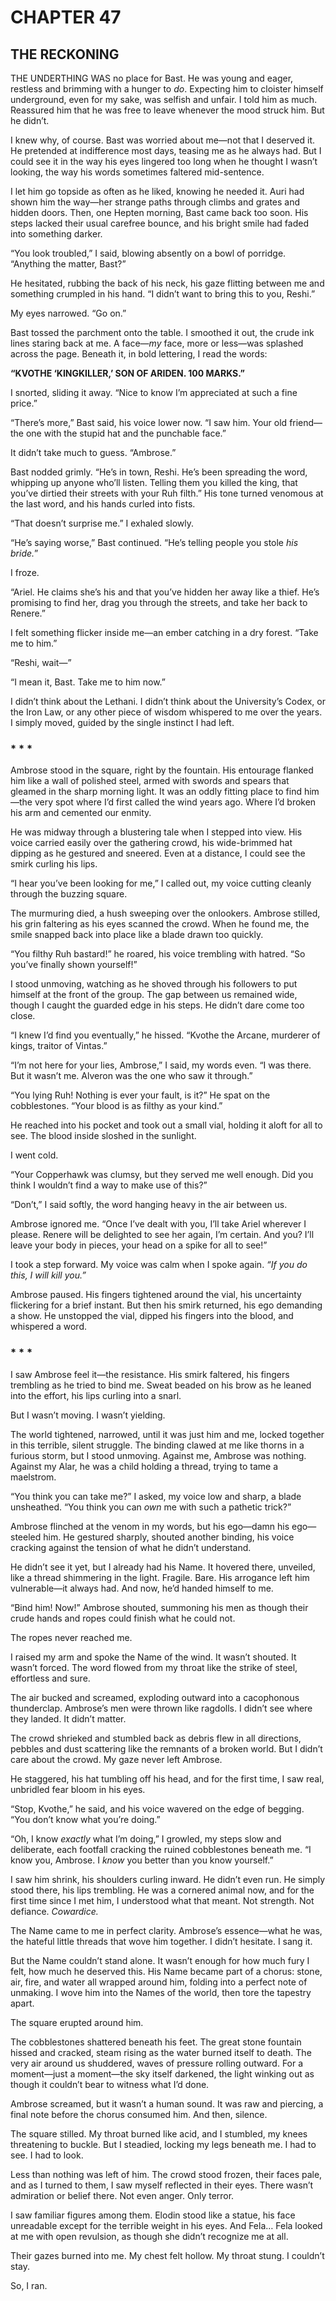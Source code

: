 # CHAPTER 47

## THE RECKONING  

THE UNDERTHING WAS no place for Bast. He was young and eager, restless and brimming with a hunger to *do*. Expecting him to cloister himself underground, even for my sake, was selfish and unfair. I told him as much. Reassured him that he was free to leave whenever the mood struck him. But he didn’t.  

I knew why, of course. Bast was worried about me—not that I deserved it. He pretended at indifference most days, teasing me as he always had. But I could see it in the way his eyes lingered too long when he thought I wasn’t looking, the way his words sometimes faltered mid-sentence.  

I let him go topside as often as he liked, knowing he needed it. Auri had shown him the way—her strange paths through climbs and grates and hidden doors. Then, one Hepten morning, Bast came back too soon. His steps lacked their usual carefree bounce, and his bright smile had faded into something darker.  

“You look troubled,” I said, blowing absently on a bowl of porridge. “Anything the matter, Bast?”  

He hesitated, rubbing the back of his neck, his gaze flitting between me and something crumpled in his hand. “I didn’t want to bring this to you, Reshi.”  

My eyes narrowed. “Go on.”  

Bast tossed the parchment onto the table. I smoothed it out, the crude ink lines staring back at me. A face—*my* face, more or less—was splashed across the page. Beneath it, in bold lettering, I read the words:  

**“KVOTHE ‘KINGKILLER,’ SON OF ARIDEN. 100 MARKS.”**  

I snorted, sliding it away. “Nice to know I’m appreciated at such a fine price.”  

“There’s more,” Bast said, his voice lower now. “I saw him. Your old friend—the one with the stupid hat and the punchable face.”  

It didn’t take much to guess. “Ambrose.”  

Bast nodded grimly. “He’s in town, Reshi. He’s been spreading the word, whipping up anyone who’ll listen. Telling them you killed the king, that you’ve dirtied their streets with your Ruh filth.” His tone turned venomous at the last word, and his hands curled into fists.  

“That doesn’t surprise me.” I exhaled slowly.  

“He’s saying worse,” Bast continued. “He’s telling people you stole *his bride.*”  

I froze.  

“Ariel. He claims she’s his and that you’ve hidden her away like a thief. He’s promising to find her, drag you through the streets, and take her back to Renere.”  

I felt something flicker inside me—an ember catching in a dry forest. “Take me to him.”  

“Reshi, wait—”  

“I mean it, Bast. Take me to him now.”  

I didn’t think about the Lethani. I didn’t think about the University’s Codex, or the Iron Law, or any other piece of wisdom whispered to me over the years. I simply moved, guided by the single instinct I had left.  

### * * *  

Ambrose stood in the square, right by the fountain. His entourage flanked him like a wall of polished steel, armed with swords and spears that gleamed in the sharp morning light. It was an oddly fitting place to find him—the very spot where I’d first called the wind years ago. Where I’d broken his arm and cemented our enmity.  

He was midway through a blustering tale when I stepped into view. His voice carried easily over the gathering crowd, his wide-brimmed hat dipping as he gestured and sneered. Even at a distance, I could see the smirk curling his lips.  

“I hear you’ve been looking for me,” I called out, my voice cutting cleanly through the buzzing square.  

The murmuring died, a hush sweeping over the onlookers. Ambrose stilled, his grin faltering as his eyes scanned the crowd. When he found me, the smile snapped back into place like a blade drawn too quickly.  

“You filthy Ruh bastard!” he roared, his voice trembling with hatred. “So you’ve finally shown yourself!”  

I stood unmoving, watching as he shoved through his followers to put himself at the front of the group. The gap between us remained wide, though I caught the guarded edge in his steps. He didn’t dare come too close.  

“I knew I’d find you eventually,” he hissed. “Kvothe the Arcane, murderer of kings, traitor of Vintas.”  

“I’m not here for your lies, Ambrose,” I said, my words even. “I was there. But it wasn’t me. Alveron was the one who saw it through.”  

“You lying Ruh! Nothing is ever your fault, is it?” He spat on the cobblestones. “Your blood is as filthy as your kind.”  

He reached into his pocket and took out a small vial, holding it aloft for all to see. The blood inside sloshed in the sunlight.  

I went cold.  

“Your Copperhawk was clumsy, but they served me well enough. Did you think I wouldn’t find a way to make use of this?”  

“Don’t,” I said softly, the word hanging heavy in the air between us.  

Ambrose ignored me. “Once I’ve dealt with you, I’ll take Ariel wherever I please. Renere will be delighted to see her again, I’m certain. And you? I’ll leave your body in pieces, your head on a spike for all to see!”  

I took a step forward. My voice was calm when I spoke again. *“If you do this, I will kill you.”*  

Ambrose paused. His fingers tightened around the vial, his uncertainty flickering for a brief instant. But then his smirk returned, his ego demanding a show. He unstopped the vial, dipped his fingers into the blood, and whispered a word.  

### * * *  

I saw Ambrose feel it—the resistance. His smirk faltered, his fingers trembling as he tried to bind me. Sweat beaded on his brow as he leaned into the effort, his lips curling into a snarl.  

But I wasn’t moving. I wasn’t yielding.  

The world tightened, narrowed, until it was just him and me, locked together in this terrible, silent struggle. The binding clawed at me like thorns in a furious storm, but I stood unmoving. Against me, Ambrose was nothing. Against my Alar, he was a child holding a thread, trying to tame a maelstrom.  

“You think you can take me?” I asked, my voice low and sharp, a blade unsheathed. “You think you can *own* me with such a pathetic trick?”  

Ambrose flinched at the venom in my words, but his ego—damn his ego—steeled him. He gestured sharply, shouted another binding, his voice cracking against the tension of what he didn’t understand.  

He didn’t see it yet, but I already had his Name. It hovered there, unveiled, like a thread shimmering in the light. Fragile. Bare. His arrogance left him vulnerable—it always had. And now, he’d handed himself to me.  

“Bind him! Now!” Ambrose shouted, summoning his men as though their crude hands and ropes could finish what he could not.  

The ropes never reached me.  

I raised my arm and spoke the Name of the wind. It wasn’t shouted. It wasn’t forced. The word flowed from my throat like the strike of steel, effortless and sure.  

The air bucked and screamed, exploding outward into a cacophonous thunderclap. Ambrose’s men were thrown like ragdolls. I didn’t see where they landed. It didn’t matter.  

The crowd shrieked and stumbled back as debris flew in all directions, pebbles and dust scattering like the remnants of a broken world. But I didn’t care about the crowd. My gaze never left Ambrose.  

He staggered, his hat tumbling off his head, and for the first time, I saw real, unbridled fear bloom in his eyes.  

“Stop, Kvothe,” he said, and his voice wavered on the edge of begging. “You don’t know what you’re doing.”  

“Oh, I know *exactly* what I’m doing,” I growled, my steps slow and deliberate, each footfall cracking the ruined cobblestones beneath me. “I know you, Ambrose. I *know* you better than you know yourself.”  

I saw him shrink, his shoulders curling inward. He didn’t even run. He simply stood there, his lips trembling. He was a cornered animal now, and for the first time since I met him, I understood what that meant. Not strength. Not defiance. *Cowardice.*  

The Name came to me in perfect clarity. Ambrose’s essence—what he was, the hateful little threads that wove him together. I didn’t hesitate. I sang it.  

But the Name couldn’t stand alone. It wasn’t enough for how much fury I felt, how much he deserved this. His Name became part of a chorus: stone, air, fire, and water all wrapped around him, folding into a perfect note of unmaking. I wove him into the Names of the world, then tore the tapestry apart.  

The square erupted around him.  

The cobblestones shattered beneath his feet. The great stone fountain hissed and cracked, steam rising as the water burned itself to death. The very air around us shuddered, waves of pressure rolling outward. For a moment—just a moment—the sky itself darkened, the light winking out as though it couldn’t bear to witness what I’d done.  

Ambrose screamed, but it wasn’t a human sound. It was raw and piercing, a final note before the chorus consumed him. And then, silence.  

The square stilled. My throat burned like acid, and I stumbled, my knees threatening to buckle. But I steadied, locking my legs beneath me. I had to see. I had to look.  

Less than nothing was left of him. The crowd stood frozen, their faces pale, and as I turned to them, I saw myself reflected in their eyes. There wasn’t admiration or belief there. Not even anger. Only terror.  

I saw familiar figures among them. Elodin stood like a statue, his face unreadable except for the terrible weight in his eyes. And Fela… Fela looked at me with open revulsion, as though she didn’t recognize me at all.  

Their gazes burned into me. My chest felt hollow. My throat stung. I couldn’t stay.  

So, I ran.  
